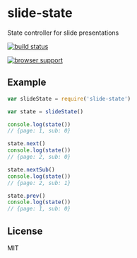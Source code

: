 # slide-state

State controller for slide presentations

[![build status](http://img.shields.io/travis/timhudson/slide-state.svg?style=flat)](http://travis-ci.org/timhudson/slide-state)

[![browser support](https://ci.testling.com/timhudson/slide-state.png)
](https://ci.testling.com/timhudson/slide-state)

## Example

``` js
var slideState = require('slide-state')

var state = slideState()

console.log(state())
// {page: 1, sub: 0}

state.next()
console.log(state())
// {page: 2, sub: 0}

state.nextSub()
console.log(state())
// {page: 2, sub: 1}

state.prev()
console.log(state())
// {page: 1, sub: 0}
```

## License

MIT
